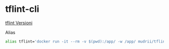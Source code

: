 # tflint-cli

[tflint Versioni](https://github.com/wata727/tflint/releases)

Alias

```sh
alias tflint='docker run -it --rm -v $(pwd):/app/ -w /app/ mudrii/tflint-cli tflint'
```